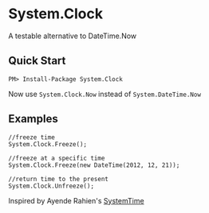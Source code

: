 System.Clock
===
A testable alternative to DateTime.Now

Quick Start
---
    PM> Install-Package System.Clock

Now use `System.Clock.Now` instead of `System.DateTime.Now`

Examples
---
    //freeze time
    System.Clock.Freeze(); 
    
    //freeze at a specific time
    System.Clock.Freeze(new DateTime(2012, 12, 21)); 
    
    //return time to the present
    System.Clock.Unfreeze(); 

Inspired by Ayende Rahien's [SystemTime](http://ayende.com/blog/3408/dealing-with-time-in-tests)